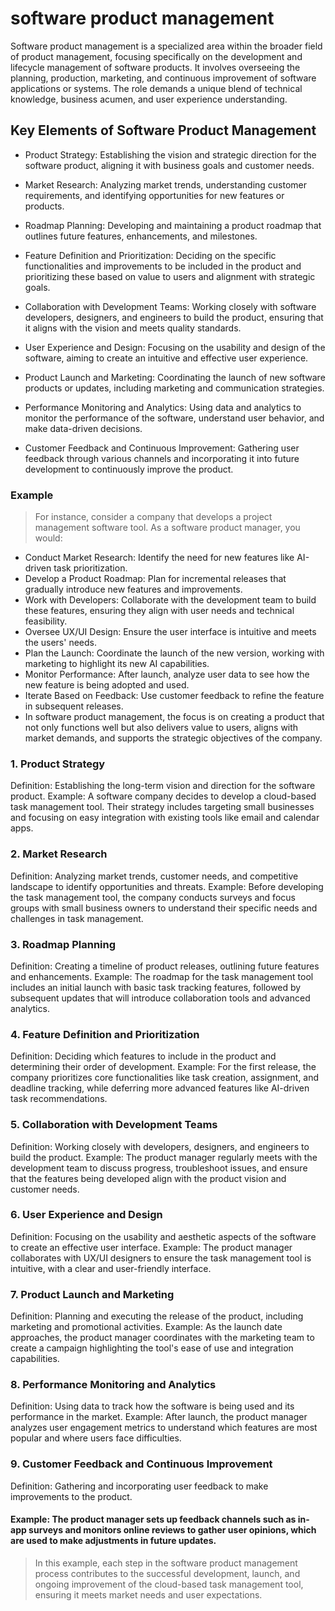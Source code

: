 # software product management 

Software product management is a specialized area within the broader field of product management, focusing specifically on the development and lifecycle management of software products. It involves overseeing the planning, production, marketing, and continuous improvement of software applications or systems. The role demands a unique blend of technical knowledge, business acumen, and user experience understanding.

## Key Elements of Software Product Management
- Product Strategy: Establishing the vision and strategic direction for the software product, aligning it with business goals and customer needs.

- Market Research: Analyzing market trends, understanding customer requirements, and identifying opportunities for new features or products.

- Roadmap Planning: Developing and maintaining a product roadmap that outlines future features, enhancements, and milestones.

- Feature Definition and Prioritization: Deciding on the specific functionalities and improvements to be included in the product and prioritizing these based on value to users and alignment with strategic goals.

- Collaboration with Development Teams: Working closely with software developers, designers, and engineers to build the product, ensuring that it aligns with the vision and meets quality standards.
  
- User Experience and Design: Focusing on the usability and design of the software, aiming to create an intuitive and effective user experience.

- Product Launch and Marketing: Coordinating the launch of new software products or updates, including marketing and communication strategies.

- Performance Monitoring and Analytics: Using data and analytics to monitor the performance of the software, understand user behavior, and make data-driven decisions.

- Customer Feedback and Continuous Improvement: Gathering user feedback through various channels and incorporating it into future development to continuously improve the product.

### Example
> For instance, consider a company that develops a project management software tool. As a software product manager, you would:

- Conduct Market Research: Identify the need for new features like AI-driven task prioritization.
- Develop a Product Roadmap: Plan for incremental releases that gradually introduce new features and improvements.
- Work with Developers: Collaborate with the development team to build these features, ensuring they align with user needs and technical feasibility.
- Oversee UX/UI Design: Ensure the user interface is intuitive and meets the users' needs.
- Plan the Launch: Coordinate the launch of the new version, working with marketing to highlight its new AI capabilities.
- Monitor Performance: After launch, analyze user data to see how the new feature is being adopted and used.
- Iterate Based on Feedback: Use customer feedback to refine the feature in subsequent releases.
- In software product management, the focus is on creating a product that not only functions well but also delivers value to users, aligns with market demands, and supports the strategic objectives of the company.

 
### 1. Product Strategy
Definition: Establishing the long-term vision and direction for the software product.
Example: A software company decides to develop a cloud-based task management tool. Their strategy includes targeting small businesses and focusing on easy integration with existing tools like email and calendar apps.
### 2. Market Research
Definition: Analyzing market trends, customer needs, and competitive landscape to identify opportunities and threats.
Example: Before developing the task management tool, the company conducts surveys and focus groups with small business owners to understand their specific needs and challenges in task management.
### 3. Roadmap Planning
Definition: Creating a timeline of product releases, outlining future features and enhancements.
Example: The roadmap for the task management tool includes an initial launch with basic task tracking features, followed by subsequent updates that will introduce collaboration tools and advanced analytics.
### 4. Feature Definition and Prioritization
Definition: Deciding which features to include in the product and determining their order of development.
Example: For the first release, the company prioritizes core functionalities like task creation, assignment, and deadline tracking, while deferring more advanced features like AI-driven task recommendations.
### 5. Collaboration with Development Teams
Definition: Working closely with developers, designers, and engineers to build the product.
Example: The product manager regularly meets with the development team to discuss progress, troubleshoot issues, and ensure that the features being developed align with the product vision and customer needs.
### 6. User Experience and Design
Definition: Focusing on the usability and aesthetic aspects of the software to create an effective user interface.
Example: The product manager collaborates with UX/UI designers to ensure the task management tool is intuitive, with a clear and user-friendly interface.
### 7. Product Launch and Marketing
Definition: Planning and executing the release of the product, including marketing and promotional activities.
Example: As the launch date approaches, the product manager coordinates with the marketing team to create a campaign highlighting the tool's ease of use and integration capabilities.
### 8. Performance Monitoring and Analytics
Definition: Using data to track how the software is being used and its performance in the market.
Example: After launch, the product manager analyzes user engagement metrics to understand which features are most popular and where users face difficulties.
### 9. Customer Feedback and Continuous Improvement
Definition: Gathering and incorporating user feedback to make improvements to the product.
#### Example: The product manager sets up feedback channels such as in-app surveys and monitors online reviews to gather user opinions, which are used to make adjustments in future updates.
> In this example, each step in the software product management process contributes to the successful development, launch, and ongoing improvement of the cloud-based task management tool, ensuring it meets market needs and user expectations.
